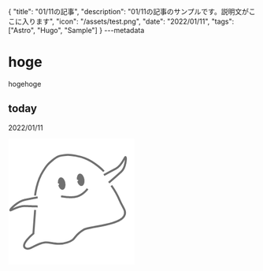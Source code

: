 {
  "title": "01/11の記事",
  "description": "01/11の記事のサンプルです。説明文がここに入ります",
  "icon": "/assets/test.png",
  "date": "2022/01/11",
  "tags": ["Astro", "Hugo", "Sample"]
}
---metadata

# hoge
hogehoge

## today
2022/01/11

![img](/assets/test.png)